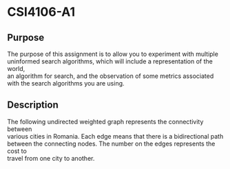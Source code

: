 # CSI4106-A1

Purpose
---
The	 purpose	 of	 this	 assignment	 is	 to	 allow	 you	 to	 experiment	 with	 multiple	
uninformed	search	algorithms,	which	will	include	a	representation	of	the	world,	
an	algorithm	for	search,	and	the	observation	of	some	metrics	associated	with	the	
search	algorithms you	are	using.

Description
---
The	 following	 undirected	 weighted	 graph	 represents	 the	 connectivity	 between	
various	 cities	 in	 Romania.	 Each	 edge	 means	 that	 there	 is	 a	 bidirectional	 path	
between	the	connecting	nodes.	The	number	on	the	edges	represents	the	cost	to	
travel	from	one	city	to	another.

